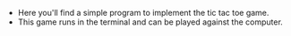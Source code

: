 - Here you'll find a simple program to implement the tic tac toe game.
- This game runs in the terminal and can be played against the computer.
